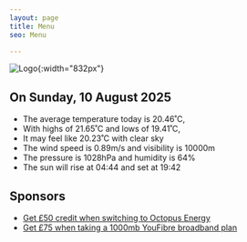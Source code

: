 ```yaml
---
layout: page
title: Menu
seo: Menu

---
```


![Logo](/images/logo.jpg){:width="832px"}

<!-- weather_marker starts -->
## On Sunday, 10 August 2025

- The average temperature today is 20.46˚C,
- With highs of 21.65˚C and lows of 19.41˚C,
- It may feel like 20.23˚C with clear sky
- The wind speed is 0.89m/s and visibility is 10000m
- The pressure is 1028hPa and humidity is 64%
- The sun will rise at 04:44 and set at 19:42

<!-- weather_marker ends -->

## Sponsors

- [Get £50 credit when switching to Octopus Energy](https://bit.ly/3oD1nnS)
- [Get £75 when taking a 1000mb YouFibre broadband plan](https://aklam.io/91zWhU?)
